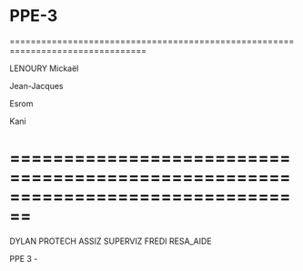PPE-3
================================================================================
================================================================================


LENOURY Mickaël

Jean-Jacques

Esrom

Kani

================================================================================
================================================================================


DYLAN PROTECH ASSIZ SUPERVIZ FREDI RESA_AIDE





PPE 3 -
